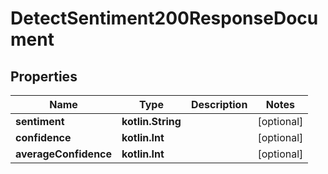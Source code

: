 
# DetectSentiment200ResponseDocument

## Properties
Name | Type | Description | Notes
------------ | ------------- | ------------- | -------------
**sentiment** | **kotlin.String** |  |  [optional]
**confidence** | **kotlin.Int** |  |  [optional]
**averageConfidence** | **kotlin.Int** |  |  [optional]



